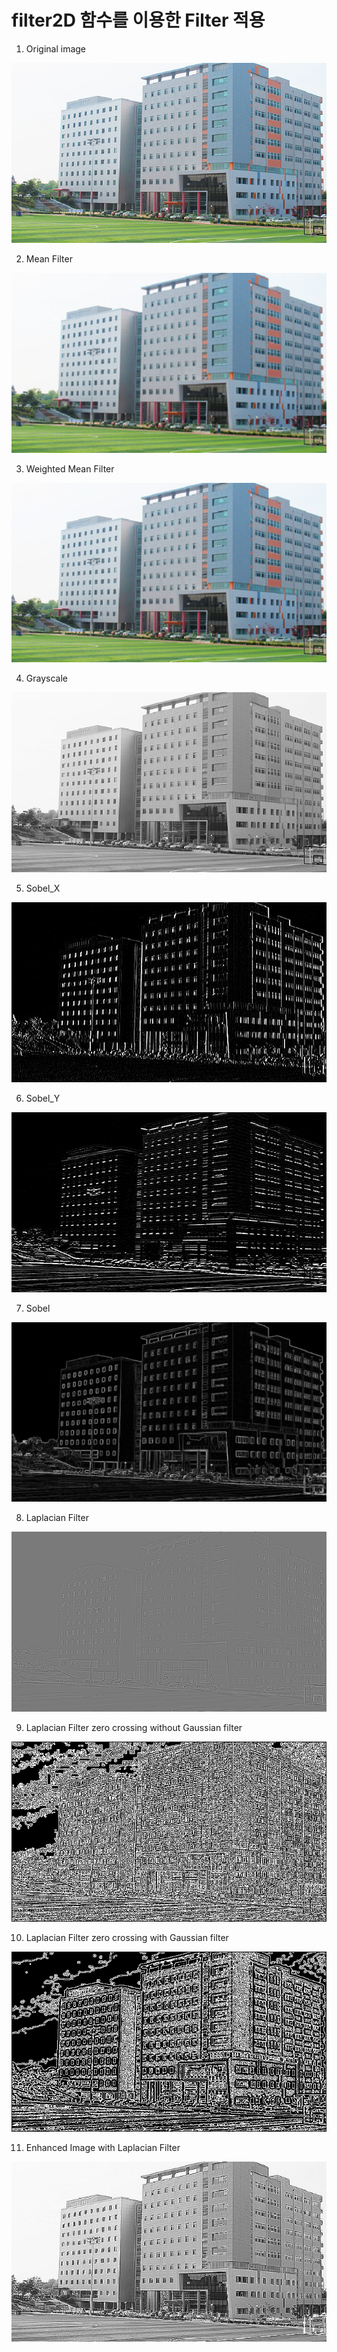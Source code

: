 # filter2D 함수를 이용한 Filter 적용

1. Original image

![Original](result/1_Original.png)

2. Mean Filter

![Mean](result/2_Mean%20Filter.png)

3. Weighted Mean Filter

![Weightd](result/3_Weighted%20Mean%20Filter.png)

4. Grayscale

![grayscale](result/4_Original%20with%20Grayscale.png)

5. Sobel_X

![sobelX](result/5_SobelX.png)

6. Sobel_Y

![sobelY](result/6_SobelY.png)

7. Sobel

![Sobel](result/7_1_Sobel%20Filter.png)

8. Laplacian Filter

![Laplacian_](result/8_Apply%20Laplacian%20Filter.png)

9. Laplacian Filter zero crossing without Gaussian filter

![Laplacian__](result/9_Laplacian%20Zero%20Crossing.png)

10. Laplacian Filter zero crossing with Gaussian filter

![Laplacian](result/7_2_Laplacian%20Zero%20Crossing.png)

11. Enhanced Image with Laplacian Filter

![Laplacian___](result/10_Enhanced%20Image%20with%20Laplacian%20Filter.png)
